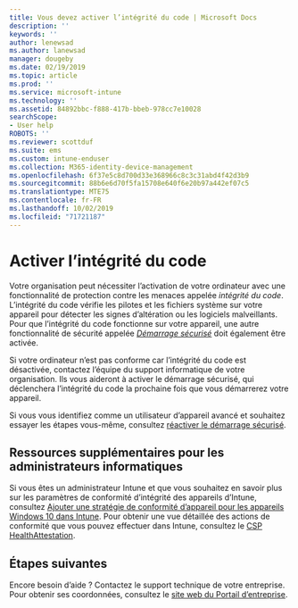 ```yaml
---
title: Vous devez activer l’intégrité du code | Microsoft Docs
description: ''
keywords: ''
author: lenewsad
ms.author: lanewsad
manager: dougeby
ms.date: 02/19/2019
ms.topic: article
ms.prod: ''
ms.service: microsoft-intune
ms.technology: ''
ms.assetid: 84892bbc-f888-417b-bbeb-978cc7e10028
searchScope:
- User help
ROBOTS: ''
ms.reviewer: scottduf
ms.suite: ems
ms.custom: intune-enduser
ms.collection: M365-identity-device-management
ms.openlocfilehash: 6f37e5c8d700d33e368966c8c3c31abd4f42d3b9
ms.sourcegitcommit: 88b6e6d70f5fa15708e640f6e20b97a442ef07c5
ms.translationtype: MTE75
ms.contentlocale: fr-FR
ms.lasthandoff: 10/02/2019
ms.locfileid: "71721187"
---
```

# <a name="enable-code-integrity"></a>Activer l’intégrité du code

Votre organisation peut nécessiter l’activation de votre ordinateur avec une fonctionnalité de protection contre les menaces appelée *intégrité du code*. L’intégrité du code vérifie les pilotes et les fichiers système sur votre appareil pour détecter les signes d’altération ou les logiciels malveillants. Pour que l’intégrité du code fonctionne sur votre appareil, une autre fonctionnalité de sécurité appelée [*Démarrage sécurisé*](https://docs.microsoft.com/windows/security/information-protection/secure-the-windows-10-boot-process#secure-boot) doit également être activée.

Si votre ordinateur n’est pas conforme car l’intégrité du code est désactivée, contactez l’équipe du support informatique de votre organisation. Ils vous aideront à activer le démarrage sécurisé, qui déclenchera l’intégrité du code la prochaine fois que vous démarrerez votre appareil.

Si vous vous identifiez comme un utilisateur d’appareil avancé et souhaitez essayer les étapes vous-même, consultez [réactiver le démarrage sécurisé](https://docs.microsoft.com/windows-hardware/manufacture/desktop/disabling-secure-boot#re-enable-secure-boot).

## <a name="additional-resources-for-it-administrators"></a>Ressources supplémentaires pour les administrateurs informatiques

Si vous êtes un administrateur Intune et que vous souhaitez en savoir plus sur les paramètres de conformité d’intégrité des appareils d’Intune, consultez [Ajouter une stratégie de conformité d’appareil pour les appareils Windows 10 dans Intune](https://docs.microsoft.com/intune/protect/compliance-policy-create-windows.md). Pour obtenir une vue détaillée des actions de conformité que vous pouvez effectuer dans Intune, consultez le [CSP HealthAttestation](https://docs.microsoft.com/windows/client-management/mdm/healthattestation-csp#step-8-take-appropriate-policy-action-based-on-evaluation-results).  

## <a name="next-steps"></a>Étapes suivantes

Encore besoin d’aide ? Contactez le support technique de votre entreprise. Pour obtenir ses coordonnées, consultez le [site web du Portail d’entreprise](https://go.microsoft.com/fwlink/?linkid=2010980).
